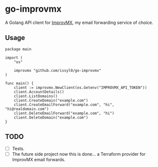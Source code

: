 # go-improvmx

A Golang API client for [ImprovMX](https://improvmx.com), my email forwarding service of choice.

## Usage

```golang
package main

import (
	"os"

	improvmx "github.com/issyl0/go-improvmx"
)

func main() {
	client := improvmx.NewClient(os.Getenv("IMPROVMX_API_TOKEN"))
	client.AccountDetails()
	client.ListDomains()
	client.CreateDomain("example.com")
	client.CreateEmailForward("example.com", "hi", "hi@realdomain.com")
	client.DeleteEmailForward("example.com", "hi")
	client.DeleteDomain("example.com")
}
```

## TODO

- [ ] Tests.
- [ ] The future side project now this is done... a Terraform provider for ImprovMX email forwards.
